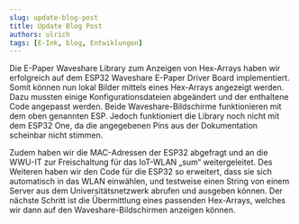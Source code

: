 ```yaml
---
slug: update-blog-post
title: Update Blog Post
authors: ulrich
tags: [E-Ink, blog, Entwiklungen]
---
```


Die E-Paper Waveshare Library zum Anzeigen von Hex-Arrays haben wir erfolgreich auf dem ESP32 Waveshare E-Paper Driver Board implementiert. Somit können nun lokal Bilder mittels eines Hex-Arrays angezeigt werden. Dazu mussten einige Konfigurationsdateien abgeändert und der enthaltene Code angepasst werden. Beide Waveshare-Bildschirme funktionieren mit dem oben genannten ESP. Jedoch funktioniert die Library noch nicht mit dem ESP32 One, da die angegebenen Pins aus der Dokumentation scheinbar nicht stimmen.

Zudem haben wir die MAC-Adressen der ESP32 abgefragt und an die WWU-IT zur Freischaltung für das IoT-WLAN „sum“ weitergeleitet. Des Weiteren haben wir den Code für die ESP32 so erweitert, dass sie sich automatisch in das WLAN einwählen, und testweise einen String von einem Server aus dem Universitätsnetzwerk abrufen und ausgeben können. Der nächste Schritt ist die Übermittlung eines passenden Hex-Arrays, welches wir dann auf den Waveshare-Bildschirmen anzeigen können.
